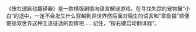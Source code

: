 《按右键启动翻译器》是一款横版剧情向语言解谜游戏，在寻找失踪的宠物猫“小白”的途中，一定不会发生什么穿越到异世界然后面对陌生的语言和“章鱼猫”顺便要拯救世界这种王道征途的剧情吧……记住，“按右键启动翻译器”。